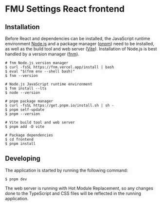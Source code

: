 # FMU Settings React frontend

## Installation

Before React and dependencies can be installed, the JavaScript runtime environment
[Node.js](https://nodejs.org/) and a package manager ([pnpm](https://pnpm.io/)) need to
be installed, as well as the build tool and web server ([Vite](https://vite.dev/)).
Installation of Node.js is best handled by a version manager
([fnm](https://github.com/Schniz/fnm)).

```shell
# fnm Node.js version manager
$ curl -fsSL https://fnm.vercel.app/install | bash
$ eval "$(fnm env --shell bash)"
$ fnm --version

# Node.js JavaScript runtime environment
$ fnm install --lts
$ node --version

# pnpm package manager
$ curl -fsSL https://get.pnpm.io/install.sh | sh -
$ pnpm self-update
$ pnpm --version

# Vite build tool and web server
$ pnpm add -D vite

# Package dependencies
$ cd frontend
$ pnpm install
```

## Developing

The application is started by running the following command:

```shell
$ pnpm dev
```

The web server is running with Hot Module Replacement, so any changes done to the TypeScript
and CSS files will be reflected in the running application.
